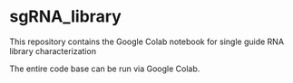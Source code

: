 # sgRNA_library
This repository contains the Google Colab notebook for single guide RNA library characterization

The entire code base can be run via Google Colab.
